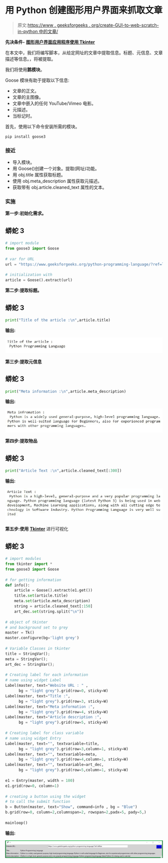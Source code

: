 # 用 Python 创建图形用户界面来抓取文章

> 原文:[https://www . geeksforgeeks . org/create-GUI-to-web-scratch-in-python 中的文章/](https://www.geeksforgeeks.org/create-gui-to-web-scrape-articles-in-python/)

**先决条件-** [**图形用户界面应用程序使用 Tkinter**](https://www.geeksforgeeks.org/create-first-gui-application-using-python-tkinter/)

在本文中，我们将编写脚本，从给定网址的文章中提取信息。标题、元信息、文章描述等信息。，将被提取。

我们将使用**鹅模块**。

Goose 模块有助于提取以下信息:

*   文章的正文。
*   文章的主图像。
*   文章中嵌入的任何 YouTube/Vimeo 电影。
*   元描述。
*   当标记时。

首先，使用以下命令安装所需的模块。

```py
pip install goose3
```

### **接近**

*   导入模块。
*   用 Goose()创建一个对象。提取(网址)功能。
*   用 obj.title 属性获取标题。
*   使用 obj.meta_description 属性获取元描述。
*   获取带有 obj.article.cleaned_text 属性的文本。

### **实施**

**第一步:初始化需求。**

## 蟒蛇 3

```py
# import module
from goose3 import Goose

# var for URL
url = "https://www.geeksforgeeks.org/python-programming-language/?ref=leftbar"

# initialization with
article = Goose().extract(url)
```

**第二步:提取标题。**

## 蟒蛇 3

```py
print("Title of the article :\n",article.title)
```

**输出:**

![Title extraction from article using Python](img/bed638b3aecaddc2184686cdea7e1a7e.png)

**第三步:提取元信息**

## 蟒蛇 3

```py
print("Meta information :\n",article.meta_description)
```

**输出:**

![Meta description extraction from article using Python](img/80e72f1cd2bbf679f8e3f263e75ff7ac.png)

**第四步:提取物品**

## 蟒蛇 3

```py
print("Article Text :\n",article.cleaned_text[:300])
```

**输出:**

![article text extraction from article using Python](img/64b2f4ddc2207707328b75f6f5c7333a.png)

**第五步:使用** [**Tkinter**](https://www.geeksforgeeks.org/python-gui-tkinter/) 进行可视化

## 蟒蛇 3

```py
# import modules
from tkinter import *
from goose3 import Goose

# for getting information
def info():
    article = Goose().extract(e1.get())
    title.set(article.title)
    meta.set(article.meta_description)
    string = article.cleaned_text[:150]
    art_dec.set(string.split("\n"))

# object of tkinter
# and background set to grey
master = Tk()
master.configure(bg='light grey')

# Variable Classes in tkinter
title = StringVar();
meta = StringVar();
art_dec = StringVar();

# Creating label for each information
# name using widget Label
Label(master, text="Website URL : " ,
      bg = "light grey").grid(row=0, sticky=W)
Label(master, text="Title :",
      bg = "light grey").grid(row=3, sticky=W)
Label(master, text="Meta information :",
      bg = "light grey").grid(row=4, sticky=W)
Label(master, text="Article description :",
      bg = "light grey").grid(row=5, sticky=W)

# Creating label for class variable
# name using widget Entry
Label(master, text="", textvariable=title,
      bg = "light grey").grid(row=3,column=1, sticky=W)
Label(master, text="", textvariable=meta,
      bg = "light grey").grid(row=4,column=1, sticky=W)
Label(master, text="", textvariable=art_dec,
      bg = "light grey").grid(row=5,column=1, sticky=W)

e1 = Entry(master, width = 100)
e1.grid(row=0, column=1)

# creating a button using the widget 
# to call the submit function
b = Button(master, text="Show", command=info , bg = "Blue")
b.grid(row=0, column=2,columnspan=2, rowspan=2,padx=5, pady=5,)

mainloop()
```

**输出:**

![extracting information from article using Python](img/a856ab50d54c1223a7a8c6313e864c9c.png)